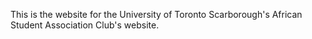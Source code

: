 This is the website for the University of Toronto Scarborough's African Student Association Club's website. 